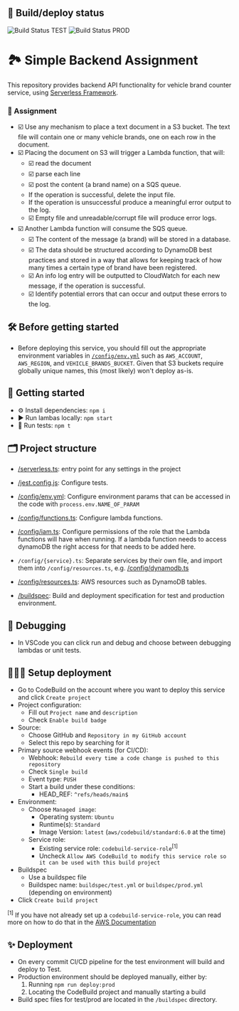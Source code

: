 ## 🧱 Build/deploy status

![Build Status TEST](todo-add-build-badge-for-test-here)
![Build Status PROD](todo-add-build-badge-for-prod-here)

# 🏞 Simple Backend Assignment

This repository provides backend API functionality for vehicle brand counter service, using [Serverless Framework](https://www.serverless.com/framework/docs).

### 📝 Assignment

- ☑️ Use any mechanism to place a text document in a S3 bucket. The text file will contain one or many vehicle brands, one on each row in the document.
- ☑️ Placing the document on S3 will trigger a Lambda function, that will:
  - ☑️ read the document
  - ☑️ parse each line
  - ☑️ post the content (a brand name) on a SQS queue.
  - If the operation is successful, delete the input file.
  - If the operation is unsuccessful produce a meaningful error output to the log.
  - ☑️ Empty file and unreadable/corrupt file will produce error logs.
- ☑️ Another Lambda function will consume the SQS queue.
  - ☑️ The content of the message (a brand) will be stored in a database.
  - ☑️ The data should be structured according to DynamoDB best practices and stored in a way that allows for keeping track of how many times a certain type of brand have been registered.
  - ☑️ An info log entry will be outputted to CloudWatch for each new message, if the operation is successful.
  - ☑️ Identify potential errors that can occur and output these errors to the log.

## 🛠️ Before getting started

- Before deploying this service, you should fill out the appropriate environment variables in [`/config/env.yml`](/config/env.yml) such as `AWS_ACCOUNT`, `AWS_REGION`, and `VEHICLE_BRANDS_BUCKET`. Given that S3 buckets require globally unique names, this (most likely) won't deploy as-is.

## 📃 Getting started

- ⚙️ Install dependencies: `npm i`
- ▶️ Run lambas locally: `npm start`
- 🧪 Run tests: `npm t`

## 🗂 Project structure

- [/serverless.ts](/serverless.ts): entry point for any settings in the project
- [/jest.config.js](/jest.config.js): Configure tests.

- [/config/env.yml](/config/env.yml): Configure environment params that can be accessed in the code with `process.env.NAME_OF_PARAM`
- [/config/functions.ts](/config/functions.ts): Configure lambda functions.
- [/config/iam.ts](/config/iam.ts): Configure permissions of the role that the Lambda functions will have when running. If a lambda function needs to access dynamoDB the right access for that needs to be added here.
- `/config/{service}.ts`: Separate services by their own file, and import them into `/config/resources.ts`, e.g. [/config/dynamodb.ts](/config/dynamodb.ts)
- [/config/resources.ts](/config/resources.ts): AWS resources such as DynamoDB tables.
- [/buildspec](/buildspec): Build and deployment specification for test and production environment.

## 🐛 Debugging

- In VSCode you can click run and debug and choose between debugging lambdas or unit tests.

## 👷🏻‍♀️ Setup deployment

- Go to CodeBuild on the account where you want to deploy this service and click `Create project`
- Project configuration:
  - Fill out `Project name` and `description`
  - Check `Enable build badge`
- Source:
  - Choose GitHub and `Repository in my GitHub account`
  - Select this repo by searching for it
- Primary source webhook events (for CI/CD):
  - Webhook: `Rebuild every time a code change is pushed to this repository`
  - Check `Single build`
  - Event type: `PUSH`
  - Start a build under these conditions:
    - HEAD_REF: `^refs/heads/main$`
- Environment:
  - Choose `Managed image`:
    - Operating system: `Ubuntu`
    - Runtime(s): `Standard`
    - Image Version: `latest` (`aws/codebuild/standard:6.0` at the time)
  - Service role:
    - Existing service role: `codebuild-service-role`<sup>[1]</sup>
    - Uncheck `Allow AWS CodeBuild to modify this service role so it can be used with this build project`
- Buildspec
  - Use a buildspec file
  - Buildspec name: `buildspec/test.yml` or `buildspec/prod.yml` (depending on environment)
- Click `Create build project`

<sup>[1]</sup> If you have not already set up a `codebuild-service-role`, you can read more on how to do that in the [AWS Documentation](https://docs.aws.amazon.com/codebuild/latest/userguide/setting-up.html)

## ✨ Deployment

- On every commit CI/CD pipeline for the test environment will build and deploy to Test.
- Production environment should be deployed manually, either by:
  1. Running `npm run deploy:prod`
  2. Locating the CodeBuild project and manually starting a build
- Build spec files for test/prod are located in the `/buildspec` directory.
